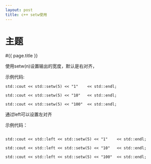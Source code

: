```yaml
---
layout: post
title: c++ setw使用
---
```

主题
=======

#{{ page.title }}

使用setw(n)设置输出的宽度，默认是右对齐，

示例代码:

```
std::cout << std::setw(5) << "1"    << std::endl;

std::cout << std::setw(5) << "10"   << std::endl;

std::cout << std::setw(5) << "100"  << std::endl;

```

通过left可以设置左对齐

示例代码：

```

std::cout << std::left << std::setw(5) << "1"    << std::endl;

std::cout << std::left << std::setw(5) << "10"   << std::endl;

std::cout << std::left << std::setw(5) << "100"  << std::endl;

```



